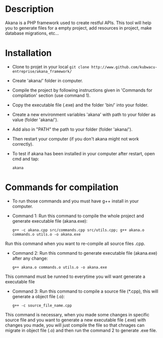# Description
Akana is a PHP framework used to create restful APIs. This tool will help you to generate files for a empty project, add resources in project, make database migrations, etc...

# Installation
- Clone to projet in your local `git clone http://www.github.com/kubwacu-entreprise/akana_framework/`
- Create 'akana/' folder in computer.
- Compile the project by following instructions given in 'Commands for compilation' section (use command 1).
- Copy the executable file (.exe) and the folder 'bin/' into your folder.
- Create a new environment variables 'akana' with path to your folder as value (folder 'akana/').
- Add also in "PATH" the path to your folder (folder 'akana/').
- Then restart your computer (if you don't akana might not work correctly).
- To test if akana has been installed in your computer after restart, open cmd and tap:

    `akana`


# Commands for compilation
*  To run those commands and you must have g++ install in your computer.

* Command 1: Run this command to compile the whole project and generate executable file (akana.exe):

     `g++ -c akana.cpp src/commands.cpp src/utils.cpp; g++ akana.o commands.o utils.o -o akana.exe`

Run this command when you want to re-compile all source files .cpp.

* Command 2: Run this command to generate executable file (akana.exe) after any change:

    `g++ akana.o commands.o utils.o -o akana.exe`

This command must be runned to everytime you will want generate a executable file

* Command 3: Run this command to compile a source file (*.cpp), this will generate a object file (.o):

    `g++ -c source_file_name.cpp`

This command is necessary, when you made some changes in specific source file and you want to generate a new executable file (.exe) with changes you made, you will just compile the file so that chnages can migrate in object file (.o) and then run the command 2 to generate .exe file.
